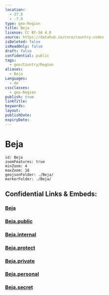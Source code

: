```yaml
---
location:
  - 37.8
  - -7.9
type: geo-Region
title: Beja
license: CC BY-SA 4.0
source: https://datahub.io/core/country-codes
isDeleted: false
isReadOnly: false
draft: false
confidential: public
tags:
  - geo/Country/Region
aliases:
  - Beja
Languages:
  - de
cssclasses:
  - geo-Region
publish: true
linkTitle:
keywords:
layout:
publishDate:
expiryDate:
---
```


# Beja

```leaflet
id: Beja
zoomFeatures: true 
minZoom: 4 
maxZoom: 18
geojsonFolder: ./Beja/
markerFolder: ./Beja/
```


## Confidential Links & Embeds: 

### [Beja](/_Standards/Earth/Continent/Europe/Europe~South/Portugal/Districts~Portugal/Beja.md) 

### [Beja.public](/_public/Earth/Continent/Europe/Europe~South/Portugal/Districts~Portugal/Beja.public.md) 

### [Beja.internal](/_internal/Earth/Continent/Europe/Europe~South/Portugal/Districts~Portugal/Beja.internal.md) 

### [Beja.protect](/_protect/Earth/Continent/Europe/Europe~South/Portugal/Districts~Portugal/Beja.protect.md) 

### [Beja.private](/_private/Earth/Continent/Europe/Europe~South/Portugal/Districts~Portugal/Beja.private.md) 

### [Beja.personal](/_personal/Earth/Continent/Europe/Europe~South/Portugal/Districts~Portugal/Beja.personal.md) 

### [Beja.secret](/_secret/Earth/Continent/Europe/Europe~South/Portugal/Districts~Portugal/Beja.secret.md)

